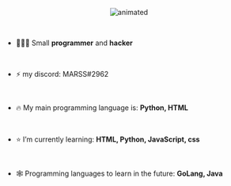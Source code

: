 <p align="center">
  <img src="https://i.imgur.com/H3dhKjL.gif" alt="animated" />
</p>

&nbsp;

- 👨🏻‍💻 Small **programmer** and **hacker**

&nbsp;

- ⚡ my discord: MARSS#2962

&nbsp;

- 🔥 My main programming language is: **Python, HTML**

&nbsp;

- ⭐️ I’m currently learning: **HTML, Python, JavaScript, css**

&nbsp;

- 🕸 Programming languages to learn in the future: **GoLang, Java**
</p>
